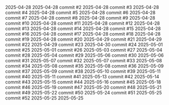 2025-04-28
2025-04-28 commit #2
2025-04-28 commit #3
2025-04-28 commit #4
2025-04-28 commit #5
2025-04-28 commit #6
2025-04-28 commit #7
2025-04-28 commit #8
2025-04-28 commit #9
2025-04-28 commit #10
2025-04-28 commit #11
2025-04-28 commit #12
2025-04-28 commit #13
2025-04-28 commit #14
2025-04-28 commit #15
2025-04-28 commit #16
2025-04-28 commit #17
2025-04-28 commit #18
2025-04-28 commit #19
2025-04-28 commit #20
2025-04-29 commit #21
2025-04-29 commit #22
2025-04-29 commit #23
2025-04-30 commit #24
2025-05-01 commit #25
2025-05-01 commit #26
2025-05-03 commit #27
2025-05-04 commit #28
2025-05-04 commit #29
2025-05-06 commit #30
2025-05-06 commit #31
2025-05-07 commit #32
2025-05-07 commit #33
2025-05-08 commit #34
2025-05-08 commit #35
2025-05-08 commit #36
2025-05-09 commit #37
2025-05-09 commit #38
2025-05-10 commit #39
2025-05-11 commit #40
2025-05-11 commit #41
2025-05-13 commit #42
2025-05-14 commit #43
2025-05-15 commit #44
2025-05-16 commit #45
2025-05-18 commit #46
2025-05-19 commit #47
2025-05-20 commit #48
2025-05-21 commit #49
2025-05-22 commit #50
2025-05-24 commit #51
2025-05-25 commit #52
2025-05-25
2025-05-25